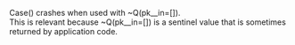 Case() crashes when used with ~Q(pk__in=[]).  
This is relevant because ~Q(pk__in=[]) is a sentinel value that is sometimes returned by application code.